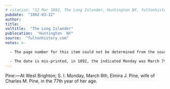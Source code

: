 ```yaml
---
# citation: "12 Mar 1892, The Long Islander, Huntington NY, fultonhistory.com."
pubdate:  "1892-03-12"
author: 
title: 
voltitle:  "The Long Islander"
publocation:  "Huntington  NY"
source:  "fultonhistory.com"
notes: >-

  - The page number for this item could not be determined from the source.

  - The date is mis-printed, in 1892, the indicated Monday was March 7th, not March 8th.
---
```


Pine:—At West Brighton; S. I. Monday, March 8th, Elmira J. Pine, wife of Charles M. Pine, in the 77th year of her age.
